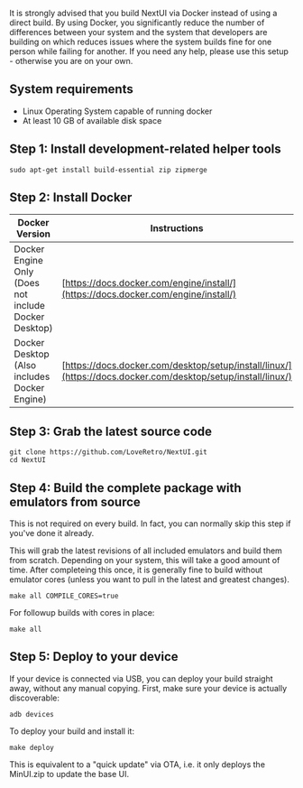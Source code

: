 It is strongly advised that you build NextUI via Docker instead of using a direct build.  By using Docker, you significantly
reduce the number of differences between your system and the system that developers are building on which reduces issues
where the system builds fine for one person while failing for another. If you need any help, please use this setup - otherwise
you are on your own.

## System requirements
- Linux Operating System capable of running docker
- At least 10 GB of available disk space

## Step 1: Install development-related helper tools
```shell
sudo apt-get install build-essential zip zipmerge
```

## Step 2: Install Docker

| Docker Version | Instructions |
|-|-|
| Docker Engine Only (Does not include Docker Desktop) |[https://docs.docker.com/engine/install/](https://docs.docker.com/engine/install/) |
| Docker Desktop (Also includes Docker Engine) | [https://docs.docker.com/desktop/setup/install/linux/](https://docs.docker.com/desktop/setup/install/linux/) | 

## Step 3: Grab the latest source code
```shell
git clone https://github.com/LoveRetro/NextUI.git
cd NextUI
```

## Step 4: Build the complete package with emulators from source
This is not required on every build.  In fact, you can normally skip this step if you've done it already.

This will grab the latest revisions of all included emulators and build them from scratch. Depending on your 
system, this will take a good amount of time. After completeing this once, it is generally fine to build without
emulator cores (unless you want to pull in the latest and greatest changes).
```shell
make all COMPILE_CORES=true
```

For followup builds with cores in place:
```shell
make all
```

## Step 5: Deploy to your device
If your device is connected via USB, you can deploy your build straight away, without any manual copying.
First, make sure your device is actually discoverable:
```shell
adb devices
```

To deploy your build and install it:
```shell
make deploy
```

This is equivalent to a "quick update" via OTA, i.e. it only deploys the MinUI.zip to update the base UI.
